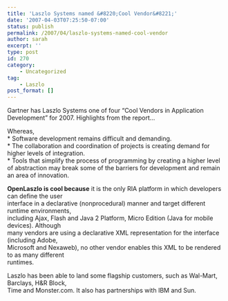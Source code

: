 ```yaml
---
title: 'Laszlo Systems named &#8220;Cool Vendor&#8221;'
date: '2007-04-03T07:25:50-07:00'
status: publish
permalink: /2007/04/laszlo-systems-named-cool-vendor
author: sarah
excerpt: ''
type: post
id: 270
category:
    - Uncategorized
tag:
    - Laszlo
post_format: []
---
```

Gartner has Laszlo Systems one of four “Cool Vendors in Application Development” for 2007. Highlights from the report…

Whereas,  
\* Software development remains difficult and demanding.  
\* The collaboration and coordination of projects is creating demand for higher levels of integration.  
\* Tools that simplify the process of programming by creating a higher level of abstraction may break some of the barriers for development and remain an area of innovation.

**OpenLaszlo is cool because** it is the only RIA platform in which developers can define the user  
interface in a declarative (nonprocedural) manner and target different runtime environments,  
including Ajax, Flash and Java 2 Platform, Micro Edition (Java for mobile devices). Although  
many vendors are using a declarative XML representation for the interface (including Adobe,  
Microsoft and Nexaweb), no other vendor enables this XML to be rendered to as many different  
runtimes.

Laszlo has been able to land some flagship customers, such as Wal-Mart, Barclays, H&amp;R Block,  
Time and Monster.com. It also has partnerships with IBM and Sun.